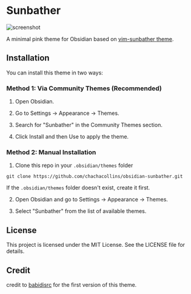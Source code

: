 # Sunbather

![screenshot](screenshot.png)

A minimal pink theme for Obsidian based on [vim-sunbather theme](https://github.com/nikolvs/vim-sunbather).

[vim-sunbather theme]: https://github.com/nikolvs/vim-sunbather

## Installation

You can install this theme in two ways:

### Method 1: Via Community Themes (Recommended)

1. Open Obsidian.

2. Go to Settings → Appearance → Themes.

3. Search for "Sunbather" in the Community Themes section.

4. Click Install and then Use to apply the theme.

### Method 2: Manual Installation

1. Clone this repo in your `.obsidian/themes` folder

```
git clone https://github.com/chachacollins/obsidian-sunbather.git
```
If the `.obsidian/themes` folder doesn't exist, create it first.

2. Open Obsidian and go to Settings → Appearance  →  Themes.

3. Select "Sunbather" from the list of available themes.

## License

This project is licensed under the MIT License. See the LICENSE file for details.

## Credit
credit to [babidisrc](https://github.com/babidisrc) for the first version of this theme.
